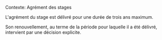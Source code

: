 Contexte: Agrément des stages

L'agrément du stage est délivré pour une durée de trois ans maximum.

Son renouvellement, au terme de la période pour laquelle il a été délivré, intervient par une décision explicite.